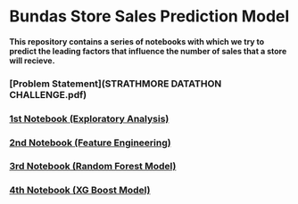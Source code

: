 # Bundas Store Sales Prediction Model

#### This repository contains a series of notebooks with which we try to predict the leading factors that influence the number of sales that a store will recieve.

### [Problem Statement](STRATHMORE DATATHON CHALLENGE.pdf)

### [1st Notebook (Exploratory Analysis)]([Notebook1]Explanatory_Data_Analysis.ipynb)

### [2nd Notebook (Feature Engineering)]([Notebook2]Feature_Engineering_and_Encoding.ipynb)

### [3rd Notebook (Random Forest Model)]([Notebook3]RandomForestModel.ipynb)

### [4th Notebook (XG Boost Model)]([Notebook4]XGBoostModel.ipynb)

